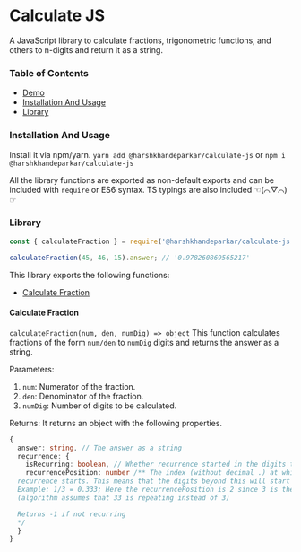 # Calculate JS
A JavaScript library to calculate fractions, trigonometric functions, and others to n-digits and return it as a string.

### Table of Contents
- [Demo](https://harshkhandeparkar.github.io/calculate-js/)
- [Installation And Usage](#installation-and-usage)
- [Library](#library)

### Installation And Usage
Install it via npm/yarn.
`yarn add @harshkhandeparkar/calculate-js` or `npm i @harshkhandeparkar/calculate-js`

All the library functions are exported as non-default exports and can be included with `require` or ES6 syntax.
TS typings are also included ☜(⌒▽⌒)☞

### Library
```js
const { calculateFraction } = require('@harshkhandeparkar/calculate-js');

calculateFraction(45, 46, 15).answer; // '0.978260869565217'
```

This library exports the following functions:
- [Calculate Fraction](#calculate-fraction)

#### Calculate Fraction
`calculateFraction(num, den, numDig) => object`
This function calculates fractions of the form `num/den` to `numDig` digits and returns the answer as a string.

Parameters:
1. `num`: Numerator of the fraction.
2. `den`: Denominator of the fraction.
3. `numDig`: Number of digits to be calculated.

Returns:
It returns an object with the following properties.
```ts
{
  answer: string, // The answer as a string
  recurrence: {
    isRecurring: boolean, // Whether recurrence started in the digits that were calculated
    recurrencePosition: number /** The index (without decimal .) at which the
  recurrence starts. This means that the digits beyond this will start looking similar to the existing digits. This doesn't necessarily mean that the digits before this define the whole sequence.
  Example: 1/3 = 0.333; Here the recurrencePosition is 2 since 3 is the first recurring digit
  (algorithm assumes that 33 is repeating instead of 3)

  Returns -1 if not recurring
  */
  }
}
```
